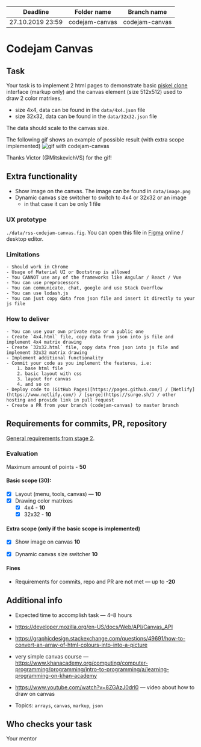 
| Deadline  | Folder name | Branch name |
|-----------|-------------|-------------|
| 27.10.2019 23:59 | codejam-canvas | codejam-canvas |


# Codejam Canvas

## Task

Your task is to implement 2 html pages to demonstrate basic [piskel clone](https://www.piskelapp.com/) interface (markup only) and the canvas element (size 512x512) used to draw 2 color matrixes.

- size 4x4, data can be found in the `data/4x4.json` file
- size 32x32, data can be found in the `data/32x32.json` file

The data should scale to the canvas size.

The following gif shows an example of possible result (with extra scope implemented)
![gif with codejam-canvas](https://cdn.discordapp.com/attachments/636801685288648724/636930783180750849/codejam-canvas.gif)

Thanks Victor (@MitskevichVS) for the gif!

## Extra functionality
* Show image on the canvas. The image can be found in `data/image.png`
* Dynamic canvas size switcher to switch to 4x4 or 32x32 or an image
  * in that case it can be only 1 file

### UX prototype
`./data/rss-codejam-canvas.fig`. You can open this file in [Figma](https://figma.com) online / desktop editor.

### Limitations
    - Should work in Chrome
    - Usage of Material UI or Bootstrap is allowed
    - You CANNOT use any of the frameworks like Angular / React / Vue
    - You can use preprocessors 
    - You can communicate, chat, google and use Stack Overflow
    - You can use lodash.js
    - You can just copy data from json file and insert it directly to your js file
    
### How to deliver
    - You can use your own private repo or a public one
    - Create `4x4.html` file, copy data from json into js file and implement 4x4 matrix drawing
    - Create `32x32.html` file, copy data from json into js file and implement 32x32 matrix drawing
    - Implement additional functionality
    - Commit your code as you implement the features, i.e: 
        1. base html file
        2. basic layout with css 
        3. layout for canvas 
        4. and so on
    - Deploy code to (GitHub Pages)[https://pages.github.com/] / [Netlify](https://www.netlify.com/) / [surge](https://surge.sh/) / other hosting and provide link in pull request
    - Create a PR from your branch (codejam-canvas) to master branch
    
    
## Requirements for commits, PR, repository

[General requirements from stage 2](https://github.com/rolling-scopes-school/docs/blob/master/docs/stage2.md).

### Evaluation

Maximum amount of points - **50**

#### Basic scope (**30**):
- [x] Layout (menu, tools, canvas) — **10**
- [x] Drawing color matrixes
  - [x] 4x4 - **10**
  - [x] 32x32 - **10**

#### Extra scope (only if the basic scope is implemented)
- [x] Show image on canvas **10**
- [x] Dynamic canvas size switcher **10**


#### Fines
- Requirements for commits, repo and PR are not met — up to **-20**

## Additional info
* Expected time to accomplish task — 4–8 hours
* https://developer.mozilla.org/en-US/docs/Web/API/Canvas_API
* https://graphicdesign.stackexchange.com/questions/49691/how-to-convert-an-array-of-html-colours-into-into-a-picture
* very simple canvas course — https://www.khanacademy.org/computing/computer-programming/programming/intro-to-programming/a/learning-programming-on-khan-academy
* https://www.youtube.com/watch?v=8ZGAzJ0drl0 — video about how to draw on canvas

* Topics: `arrays`, `canvas`, `markup`, `json`


## Who checks your task
Your mentor
